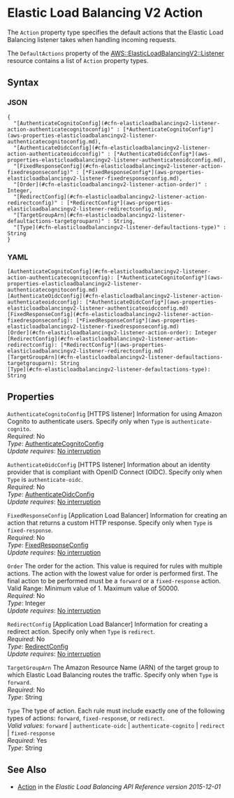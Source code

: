 # Elastic Load Balancing V2 Action<a name="aws-properties-elasticloadbalancingv2-listener-defaultactions"></a>

The `Action` property type specifies the default actions that the Elastic Load Balancing listener takes when handling incoming requests\.

The `DefaultActions` property of the [AWS::ElasticLoadBalancingV2::Listener](aws-resource-elasticloadbalancingv2-listener.md) resource contains a list of `Action` property types\.

## Syntax<a name="w2922ab1c21c10d120c15c15b7"></a>

### JSON<a name="aws-properties-elasticloadbalancingv2-listener-defaultactions-syntax.json"></a>

```
{
  "[AuthenticateCognitoConfig](#cfn-elasticloadbalancingv2-listener-action-authenticatecognitoconfig)" : [*AuthenticateCognitoConfig*](aws-properties-elasticloadbalancingv2-listener-authenticatecognitoconfig.md),
  "[AuthenticateOidcConfig](#cfn-elasticloadbalancingv2-listener-action-authenticateoidcconfig)" : [*AuthenticateOidcConfig*](aws-properties-elasticloadbalancingv2-listener-authenticateoidcconfig.md),
  "[FixedResponseConfig](#cfn-elasticloadbalancingv2-listener-action-fixedresponseconfig)" : [*FixedResponseConfig*](aws-properties-elasticloadbalancingv2-listener-fixedresponseconfig.md),
  "[Order](#cfn-elasticloadbalancingv2-listener-action-order)" : Integer,
  "[RedirectConfig](#cfn-elasticloadbalancingv2-listener-action-redirectconfig)" : [*RedirectConfig*](aws-properties-elasticloadbalancingv2-listener-redirectconfig.md),
  "[TargetGroupArn](#cfn-elasticloadbalancingv2-listener-defaultactions-targetgrouparn)" : String,
  "[Type](#cfn-elasticloadbalancingv2-listener-defaultactions-type)" : String
}
```

### YAML<a name="aws-properties-elasticloadbalancingv2-listener-defaultactions-syntax.yaml"></a>

```
[AuthenticateCognitoConfig](#cfn-elasticloadbalancingv2-listener-action-authenticatecognitoconfig): [*AuthenticateCognitoConfig*](aws-properties-elasticloadbalancingv2-listener-authenticatecognitoconfig.md)
[AuthenticateOidcConfig](#cfn-elasticloadbalancingv2-listener-action-authenticateoidcconfig): [*AuthenticateOidcConfig*](aws-properties-elasticloadbalancingv2-listener-authenticateoidcconfig.md)
[FixedResponseConfig](#cfn-elasticloadbalancingv2-listener-action-fixedresponseconfig): [*FixedResponseConfig*](aws-properties-elasticloadbalancingv2-listener-fixedresponseconfig.md)
[Order](#cfn-elasticloadbalancingv2-listener-action-order): Integer
[RedirectConfig](#cfn-elasticloadbalancingv2-listener-action-redirectconfig): [*RedirectConfig*](aws-properties-elasticloadbalancingv2-listener-redirectconfig.md)
[TargetGroupArn](#cfn-elasticloadbalancingv2-listener-defaultactions-targetgrouparn): String
[Type](#cfn-elasticloadbalancingv2-listener-defaultactions-type): String
```

## Properties<a name="w2922ab1c21c10d120c15c15b9"></a>

`AuthenticateCognitoConfig`  <a name="cfn-elasticloadbalancingv2-listener-action-authenticatecognitoconfig"></a>
\[HTTPS listener\] Information for using Amazon Cognito to authenticate users\. Specify only when `Type` is `authenticate-cognito`\.  
*Required*: No  
*Type*: [AuthenticateCognitoConfig](aws-properties-elasticloadbalancingv2-listener-authenticatecognitoconfig.md)  
*Update requires*: [No interruption](using-cfn-updating-stacks-update-behaviors.md#update-no-interrupt)

`AuthenticateOidcConfig`  <a name="cfn-elasticloadbalancingv2-listener-action-authenticateoidcconfig"></a>
\[HTTPS listener\] Information about an identity provider that is compliant with OpenID Connect \(OIDC\)\. Specify only when `Type` is `authenticate-oidc`\.  
*Required*: No  
*Type*: [AuthenticateOidcConfig](aws-properties-elasticloadbalancingv2-listener-authenticateoidcconfig.md)  
*Update requires*: [No interruption](using-cfn-updating-stacks-update-behaviors.md#update-no-interrupt)

`FixedResponseConfig`  <a name="cfn-elasticloadbalancingv2-listener-action-fixedresponseconfig"></a>
\[Application Load Balancer\] Information for creating an action that returns a custom HTTP response\. Specify only when `Type` is `fixed-response`\.  
*Required*: No  
*Type*: [FixedResponseConfig](aws-properties-elasticloadbalancingv2-listener-fixedresponseconfig.md)  
*Update requires*: [No interruption](using-cfn-updating-stacks-update-behaviors.md#update-no-interrupt)

`Order`  <a name="cfn-elasticloadbalancingv2-listener-action-order"></a>
The order for the action\. This value is required for rules with multiple actions\. The action with the lowest value for order is performed first\. The final action to be performed must be a `forward` or a `fixed-response` action\.  
Valid Range: Minimum value of 1\. Maximum value of 50000\.  
*Required*: No  
*Type*: Integer  
*Update requires*: [No interruption](using-cfn-updating-stacks-update-behaviors.md#update-no-interrupt)

`RedirectConfig`  <a name="cfn-elasticloadbalancingv2-listener-action-redirectconfig"></a>
\[Application Load Balancer\] Information for creating a redirect action\. Specify only when `Type` is `redirect`\.  
*Required*: No  
*Type*: [RedirectConfig](aws-properties-elasticloadbalancingv2-listener-redirectconfig.md)  
*Update requires*: [No interruption](using-cfn-updating-stacks-update-behaviors.md#update-no-interrupt)

`TargetGroupArn`  <a name="cfn-elasticloadbalancingv2-listener-defaultactions-targetgrouparn"></a>
The Amazon Resource Name \(ARN\) of the target group to which Elastic Load Balancing routes the traffic\. Specify only when `Type` is `forward`\.  
*Required*: No  
*Type*: String

`Type`  <a name="cfn-elasticloadbalancingv2-listener-defaultactions-type"></a>
The type of action\. Each rule must include exactly one of the following types of actions: `forward`, `fixed-respons`e, or `redirect`\.  
*Valid values*: `forward` \| `authenticate-oidc` \| `authenticate-cognito` \| `redirect` \| `fixed-response`  
*Required*: Yes  
*Type*: String

## See Also<a name="aws-properties-elasticloadbalancingv2-listener-redirectconfig-seealso"></a>
+ [Action](https://docs.aws.amazon.com/elasticloadbalancing/latest/APIReference/API_Action.html) in the *Elastic Load Balancing API Reference version 2015\-12\-01*